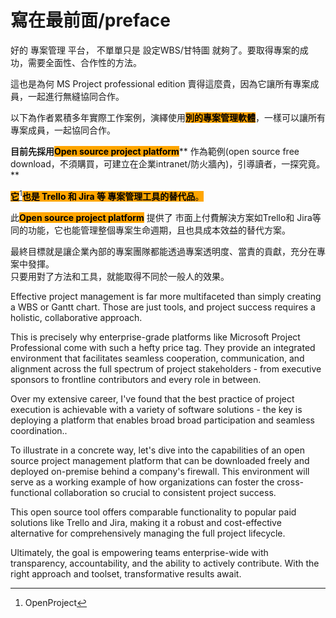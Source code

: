 # 寫在最前面/preface

好的 專案管理 平台， 不單單只是 設定WBS/甘特圖 就夠了。要取得專案的成功，需要全面性、合作性的方法。

這也是為何 MS Project professional edition 賣得這麼貴，因為它讓所有專案成員，一起進行無縫協同合作。

以下為作者累積多年實際工作案例，演繹使用<mark style="background-color:orange;">**別的專案管理軟體**</mark>，一樣可以讓所有專案成員，一起協同合作。

**目前先採用**<mark style="background-color:orange;">**Open source project platform**</mark>** 作為範例(open source free download，不須購買，可建立在企業intranet/防火牆內)，引導讀者，一探究竟。**

[<mark style="background-color:orange;">**它**</mark>](#user-content-fn-1)[^1]<mark style="background-color:orange;">**也是 Trello 和 Jira 等 專案管理工具的替代品**</mark><mark style="background-color:orange;">。</mark>

此<mark style="background-color:orange;">**Open source project platform**</mark> 提供了 市面上付費解決方案如Trello和 Jira等同的功能，它也能管理整個專案生命週期，且也具成本效益的替代方案。

最終目標就是讓企業內部的專案團隊都能透過專案透明度、當責的貢獻，充分在專案中發揮。\
只要用對了方法和工具，就能取得不同於一般人的效果。

Effective project management is far more multifaceted than simply creating a WBS or Gantt chart. Those are just tools, and project success requires a holistic, collaborative approach.

This is precisely why enterprise-grade platforms like Microsoft Project Professional come with such a hefty price tag. They provide an integrated environment that facilitates seamless cooperation, communication, and alignment across the full spectrum of project stakeholders - from executive sponsors to frontline contributors and every role in between.

Over my extensive career, I've found that the best practice of project execution is achievable with a variety of software solutions - the key is deploying a platform that enables broad broad participation and seamless coordination..

To illustrate in a concrete way, let's dive into the capabilities of an open source project management platform that can be downloaded freely and deployed on-premise behind a company's firewall. This environment will serve as a working example of how organizations can foster the cross-functional collaboration so crucial to consistent project success.

This open source tool offers comparable functionality to popular paid solutions like Trello and Jira, making it a robust and cost-effective alternative for comprehensively managing the full project lifecycle.

Ultimately, the goal is empowering teams enterprise-wide with transparency, accountability, and the ability to actively contribute. With the right approach and toolset, transformative results await.



[^1]: OpenProject
